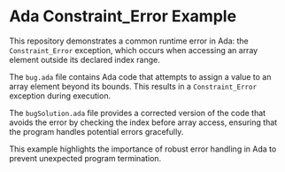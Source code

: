 # Ada Constraint_Error Example

This repository demonstrates a common runtime error in Ada: the `Constraint_Error` exception, which occurs when accessing an array element outside its declared index range.

The `bug.ada` file contains Ada code that attempts to assign a value to an array element beyond its bounds. This results in a `Constraint_Error` exception during execution.

The `bugSolution.ada` file provides a corrected version of the code that avoids the error by checking the index before array access, ensuring that the program handles potential errors gracefully.

This example highlights the importance of robust error handling in Ada to prevent unexpected program termination.